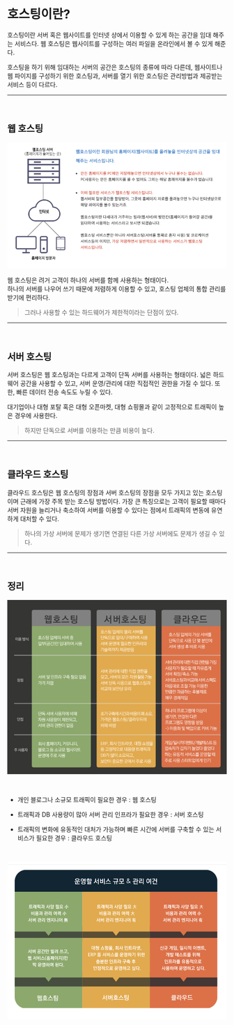# 호스팅이란?

호스팅이란 서버 혹은 웹사이트를 인터넷 상에서 이용할 수 있게 하는 공간을 임대 해주는 서비스다. 웹 호스팅은 웹사이트를 구성하는 여러 파일을 온라인에서 볼 수 있게 해준다.

호스팅을 하기 위해 임대하는 서버의 공간은 호스팅의 종류에 따라 다른데, 웹사이트나 웹 파이지를 구성하기 위한 호스팅과, 서버를 열기 위한 호스팅은 관리방법과 제공받는 서비스 등이 다르다.

<hr><br>

## 웹 호스팅

![web-hosting.png](/images/web-hosting.png)

웹 호스팅은 려거 고객이 하나의 서버를 함께 사용하는 형태이다. <br>
하나의 서버를 나우어 쓰기 때문에 저렴하게 이용할 수 있고, 호스팅 업체의 통합 관리를 받기에 편리하다.

> 그러나 사용할 수 있는 하드웨어가 제한적이라는 단점이 있다.

<hr><br>

## 서버 호스팅

서버 호스팅은 웹 호스팅과는 다르게 고객이 단독 서버를 사용하는 형태이다. 넓은 하드웨어 공간을 사용할 수 있고, 서버 운영/관리에 대한 직접적인 권한을 가질 수 있다. 또한, 빠른 데이터 전송 속도도 누릴 수 있다. 

대기업이나 대형 포탈 혹은 대형 오픈마켓, 대형 쇼핑몰과 같이 고정적으로 트래픽이 높은 경우에 사용한다.

> 하지만 단독으로 서버를 이용하는 만큼 비용이 높다.

<hr><br>

## 클라우드 호스팅

클라우드 호스팅은 웹 호스팅의 장점과 서버 호스팅의 장점을 모두 가지고 있는 호스팅이며 근래에 가장 주목 받는 호스팅 방법이다. 가장 큰 특징으로는 고객이 필요할 때마다 서버 자원을 늘리거나 축소하여 서버를 이용할 수 있다는 점에서 트래픽의 변동에 유연하게 대처할 수 있다.

> 하나의 가상 서버에 문제가 생기면 연결된 다른 가상 서버에도 문제가 생길 수 있다.

<hr><br>

## 정리

![Hosting.png](/images/Hosting.png)

<br>

- 개인 블로그나 소규모 트래픽이 필요한 경우 : 웹 호스팅

- 트래픽과 DB 사용량이 많아 서버 관리 인프라가 필요한 경우 : 서버 호스팅

- 트래픽의 변화에 유동적인 대처가 가능하며 빠른 시간에 서버를 구축할 수 있는 서비스가 필요한 경우 : 클라우드 호스팅

<br>

![hosting-way.png](/images/hosing-way.png)